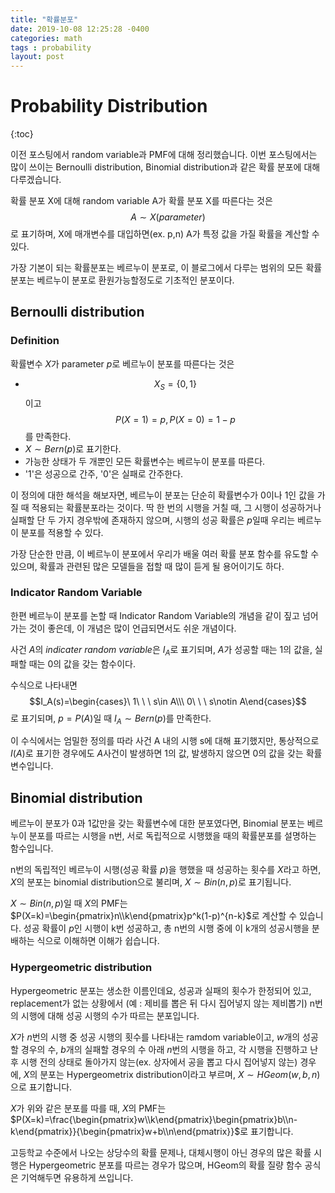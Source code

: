 ```yaml
---
title: "확률분포"
date: 2019-10-08 12:25:28 -0400
categories: math
tags : probability
layout: post
---
```


# Probability Distribution

{:toc}

이전 포스팅에서 random variable과 PMF에 대해 정리했습니다. 이번 포스팅에서는 많이 쓰이는 Bernoulli distribution, Binomial distribution과 같은 확률 분포에 대해 다루겠습니다. 

확률 분포 X에 대해  random variable A가 확률 분포 X를 따른다는 것은 $$A\sim X(parameter)$$로 표기하며, X에 매개변수를 대입하면(ex. p,n) A가 특정 값을 가질 확률을 계산할 수 있다.

가장 기본이 되는 확률분포는 베르누이 분포로, 이 블로그에서 다루는 범위의 모든 확률분포는 베르누이 분포로 환원가능할정도로 기초적인 분포이다.

## Bernoulli distribution

### Definition

확률변수 $X$가 parameter $p$로 베르누이 분포를 따른다는 것은

- $$X_S=\{0,1\}$$ 이고 $$P(X=1)=p, P(X=0)=1-p$$를 만족한다.
- $X\sim Bern(p)$로 표기한다.
- 가능한 상태가 두 개뿐인 모든 확률변수는 베르누이 분포를 따른다.
- '1'은 성공으로 간주, '0'은 실패로 간주한다.

이 정의에 대한 해석을 해보자면, 베르누이 분포는 단순히 확률변수가 0이나 1인 값을 가질 때 적용되는 확률분포라는 것이다. 딱 한 번의 시행을 거칠 때, 그 시행이 성공하거나 실패할 단 두 가지 경우밖에 존재하지 않으며, 시행의 성공 확률은 $p$일때 우리는 베르누이 분포를 적용할 수 있다.

가장 단순한 만큼, 이 베르누이 분포에서 우리가 배울 여러 확률 분포 함수를 유도할 수 있으며, 확률과 관련된 많은 모델들을 접할 때 많이 듣게 될 용어이기도 하다.

### Indicator Random Variable

한편 베르누이 분포를 논할 때 Indicator Random Variable의 개념을 같이 짚고 넘어가는 것이 좋은데, 이 개념은 많이 언급되면서도 쉬운 개념이다.

사건 $A$의 *indicater random variable*은 $I_A$로 표기되며, $A$가 성공할 때는 1의 값을, 실패할 때는 0의 값을 갖는 함수이다.

수식으로 나타내면 $$I_A(s)=\begin{cases}\ 1\ \ \ s\in A\\\ 0\ \ \ s\notin A\end{cases}$$ 로 표기되며, $p=P(A)$일 때 $I_A\sim Bern(p)$를 만족한다. 

이 수식에서는 엄밀한 정의를 따라 사건 A 내의 시행 s에 대해 표기했지만, 통상적으로 $I(A)$로 표기한 경우에도 $A$사건이 발생하면 1의 값, 발생하지 않으면 0의 값을 갖는 확률변수입니다. 	

##  Binomial distribution

베르누이 분포가 0과 1값만을 갖는 확률변수에 대한 분포였다면, Binomial 분포는 베르누이 분포를 따르는 시행을 n번, 서로 독립적으로 시행했을 때의 확률분포를 설명하는 함수입니다.

n번의 독립적인 베르누이 시행(성공 확률 $p$)을 행했을 때 성공하는 횟수를 $X$라고 하면, $X$의 분포는 binomial distribution으로 불리며, $X\sim Bin(n,p)$로 표기됩니다.

$X\sim Bin(n,p)$일 때 $X$의 PMF는 $P(X=k)=\begin{pmatrix}n\\k\end{pmatrix}p^k(1-p)^{n-k}$로 계산할 수 있습니다. 성공 확률이 $p$인 시행이 k번 성공하고, 총 n번의 시행 중에 이 k개의 성공시행을 분배하는 식으로 이해하면 이해가 쉽습니다.

### Hypergeometric distribution

Hypergeometric 분포는 생소한 이름인데요, 성공과 실패의 횟수가 한정되어 있고, replacement가 없는 상황에서 (예 : 제비를 뽑은 뒤 다시 집어넣지 않는 제비뽑기) n번의 시행에 대해 성공 시행의 수가 따르는 분포입니다.

$X$가 $n$번의 시행 중 성공 시행의 횟수를 나타내는 ramdom variable이고, $w$개의 성공할 경우의 수, $b$개의 실패할 경우의 수 아래 $n$번의 시행을 하고, 각 시행을 진행하고 난 후 시행 전의 상태로 돌아가지 않는(ex. 상자에서 공을 뽑고 다시 집어넣지 않는) 경우에, $X$의 분포는 Hypergeometrix distribution이라고 부르며, $X\sim HGeom(w,b,n)$으로 표기합니다.

$X$가 위와 같은 분포를 따를 때, $X$의 PMF는 $P(X=k)=\frac{\begin{pmatrix}w\\k\end{pmatrix}\begin{pmatrix}b\\n-k\end{pmatrix}}{\begin{pmatrix}w+b\\n\end{pmatrix}}$로 표기합니다.

고등학교 수준에서 나오는 상당수의 확률 문제나, 대체시행이 아닌 경우의 많은 확률 시행은 Hypergeometric 분포를 따르는 경우가 많으며, HGeom의 확률 질량 함수 공식은 기억해두면 유용하게 쓰입니다.
